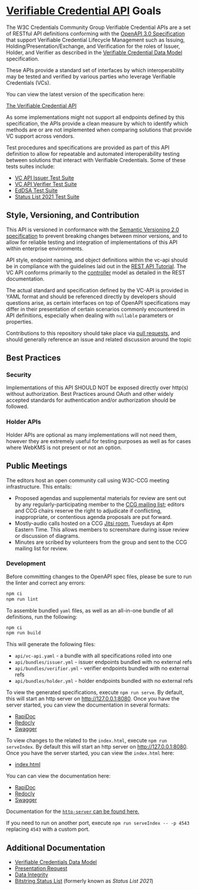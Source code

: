 # [Verifiable Credential API](https://github.com/w3c-ccg/vc-api/) Goals

The W3C Credentials Community Group Verifiable Credential APIs are a set of
RESTful API definitions conforming with the [OpenAPI 3.0
Specification](https://swagger.io/specification/v3/) that support Verifiable
Credential Lifecycle Management such as Issuing, Holding/Presentation/Exchange,
and Verification for the roles of Issuer, Holder, and Verifier as described in
the [Verifiable Credential Data Model](https://www.w3.org/TR/vc-data-model-2.0/)
specification.

These APIs provide a standard set of interfaces by which interoperability may be
tested and verified by various parties who leverage Verifiable Credentials
(VCs).

You can view the latest version of the specification here:

[The Verifiable Credential API](https://w3c-ccg.github.io/vc-api/)

As some implementations might not support all endpoints defined by this
specification, the APIs provide a clean measure by which to identify which
methods are or are not implemented when comparing solutions that provide VC
support across vendors.

Test procedures and specifications are provided as part of this API definition
to allow for repeatable and automated interoperability testing between solutions
that interact with Verifiable Credentials. Some of these tests suites include:

* [VC API Issuer Test Suite](https://w3c-ccg.github.io/vc-api-issuer-test-suite/)
* [VC API Verifier Test Suite](https://w3c-ccg.github.io/vc-api-verifier-test-suite/)
* [EdDSA Test Suite](https://w3c.github.io/vc-di-ed25519signature2020-test-suite/)
* [Status List 2021 Test Suite](https://w3c-ccg.github.io/status-list-2021-test-suite/)

## Style, Versioning, and Contribution
This API is versioned in conformance with the [Semantic Versioning 2.0
specification](https://semver.org/) to prevent breaking changes between minor
versions, and to allow for reliable testing and integration of implementations
of this API within enterprise environments.

API style, endpoint naming, and object definitions within the vc-api should be
in compliance with the guidelines laid out in the [REST API
Tutorial](https://restfulapi.net/).  The VC API conforms primarily to the
[controller](https://restfulapi.net/resource-naming/) model as detailed in the
REST documentation.

The actual standard and specification defined by the VC-API is provided in YAML
format and should be referenced directly by developers should questions arise,
as certain interfaces on top of OpenAPI specifications may differ in their
presentation of certain scenarios commonly encountered in API definitions,
especially when dealing with `nullable` parameters or properties.

Contributions to this repository should take place via [pull
requests](https://github.com/w3c-ccg/vc-api/pulls), and should generally
reference an issue and related discussion around the topic

## Best Practices

### Security

Implementations of this API SHOULD NOT be exposed directly over http(s) without
authorization. Best Practices around OAuth and other widely accepted standards
for authentication and/or authorization should be followed.

### Holder APIs

Holder APIs are optional as many implementations will not need them, however
they are extremely useful for testing purposes as well as for cases where WebKMS
is not present or not an option.

## Public Meetings

The editors host an open community call using W3C-CCG meeting infrastructure.
This entails:
- Proposed agendas and supplemental materials for review are sent out by any
  regularly-participating member to the [CCG mailing
  list](https://lists.w3.org/Archives/Public/public-credentials/); editors and
  CCG chairs reserve the right to  adjudicate if conflicting, inappropriate, or
  contentious agenda proposals are put forward.
- Mostly-audio calls hosted on a CCG [Jitsi
  room](https://meet.w3c-ccg.org/vcapi), Tuesdays at 4pm Eastern Time. This
  allows members to screenshare during issue review or discussion of diagrams.
- Minutes are scribed by volunteers from the group and sent to the CCG mailing
  list for review.

### Development

Before committing changes to the OpenAPI spec files, please be sure to run the linter and correct any errors:

```bash
npm ci
npm run lint
```

To assemble bundled `yaml` files, as well as an all-in-one bundle of all definitions,
run the following:

```bash
npm ci
npm run build
```

This will generate the following files:

- `api/vc-api.yaml` - a bundle with all specifications rolled into one
- `api/bundles/issuer.yml` - issuer endpoints bundled with no external refs
- `api/bundles/verifier.yml` - verifier endpoints bundled with no external refs
- `api/bundles/holder.yml` - holder endpoints bundled with no external refs

To view the generated specifications, execute `npm run serve`. By default, this will start an http server on http://127.0.0.1:8080. Once you have the server started, you can view the documentation in several formats:

- [RapiDoc](http://127.0.0.1:8080/rapidoc.html)
- [Redocly](http://127.0.0.1:8080/redoc.html)
- [Swagger](http://127.0.0.1:8080/swagger.html)

To view changes to the related to the `index.html`, execute `npm run serveIndex`. By default this will start an http server on http://127.0.0.1:8080. Once you have the server started, you can view the `index.html` here:

- [index.html](http://127.0.0.1:8080/index.html)

You can can view the documentation here:

- [RapiDoc](http://127.0.0.1:8080/api/rapidoc.html)
- [Redocly](http://127.0.0.1:8080/api/redoc.html)
- [Swagger](http://127.0.0.1:8080/api/swagger.html)

Documentation for the [`http-server` can be found here.](https://www.npmjs.com/package/http-server)

If you need to run on another port, execute `npm run serveIndex -- -p 4543` replacing `4543` with a custom port.

## Additional Documentation

- [Verifiable Credentials Data Model](https://w3c.github.io/vc-data-model/)
- [Presentation Request](https://w3c-ccg.github.io/vp-request-spec/)
- [Data Integrity](https://w3c.github.io/vc-data-integrity/)
- [Bitstring Status List](https://w3c.github.io/vc-bitstring-status-list/) (formerly known as <i>Status List 2021</i>)
